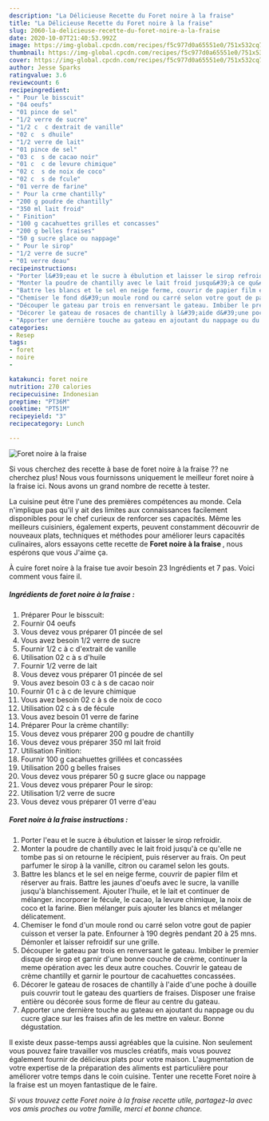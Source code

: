 ```yaml
---
description: "La Délicieuse Recette du Foret noire à la fraise"
title: "La Délicieuse Recette du Foret noire à la fraise"
slug: 2060-la-delicieuse-recette-du-foret-noire-a-la-fraise
date: 2020-10-07T21:40:53.992Z
image: https://img-global.cpcdn.com/recipes/f5c977d0a65551e0/751x532cq70/foret-noire-a-la-fraise-photo-principale-de-la-recette.jpg
thumbnail: https://img-global.cpcdn.com/recipes/f5c977d0a65551e0/751x532cq70/foret-noire-a-la-fraise-photo-principale-de-la-recette.jpg
cover: https://img-global.cpcdn.com/recipes/f5c977d0a65551e0/751x532cq70/foret-noire-a-la-fraise-photo-principale-de-la-recette.jpg
author: Jesse Sparks
ratingvalue: 3.6
reviewcount: 6
recipeingredient:
- " Pour le bisscuit"
- "04 oeufs"
- "01 pince de sel"
- "1/2 verre de sucre"
- "1/2 c  c dextrait de vanille"
- "02 c  s dhuile"
- "1/2 verre de lait"
- "01 pince de sel"
- "03 c  s de cacao noir"
- "01 c  c de levure chimique"
- "02 c  s de noix de coco"
- "02 c  s de fcule"
- "01 verre de farine"
- " Pour la crme chantilly"
- "200 g poudre de chantilly"
- "350 ml lait froid"
- " Finition"
- "100 g cacahuettes grilles et concasses"
- "200 g belles fraises"
- "50 g sucre glace ou nappage"
- " Pour le sirop"
- "1/2 verre de sucre"
- "01 verre deau"
recipeinstructions:
- "Porter l&#39;eau et le sucre à ébulution et laisser le sirop refroidir."
- "Monter la poudre de chantilly avec le lait froid jusqu&#39;à ce qu&#39;elle ne tombe pas si on retourne le récipient, puis réserver au frais. On peut parfumer le sirop à la vanille, citron ou caramel selon les gouts."
- "Battre les blancs et le sel en neige ferme, couvrir de papier film et réserver au frais. Battre les jaunes d&#39;oeufs avec le sucre, la vanille jusqu&#39;à blanchissement. Ajouter l&#39;huile, et le lait et continuer de mélanger. incorporer le fécule, le cacao, la levure chimique, la noix de coco et la farine. Bien mélanger puis ajouter les blancs et mélanger délicatement."
- "Chemiser le fond d&#39;un moule rond ou carré selon votre gout de papier cuisson et verser la pate. Enfourner à 190 degrès pendant 20 à 25 mns. Démonler et laisser refroidif sur une grille."
- "Découper le gateau par trois en renversant le gateau. Imbiber le premier disque de sirop et garnir d&#39;une bonne couche de crème, continuer la meme opération avec les deux autre couches. Couvrir le gateau de crème chantilly et garnir le pourtour de cacahuettes concassées."
- "Décorer le gateau de rosaces de chantilly à l&#39;aide d&#39;une poche à douille puis couvrir tout le gateau des quartiers de fraises. Disposer une fraise entière ou décorée sous forme de fleur au centre du gateau."
- "Apporter une dernière touche au gateau en ajoutant du nappage ou du cucre glace sur les fraises afin de les mettre en valeur. Bonne dégustation."
categories:
- Resep
tags:
- foret
- noire
- 

katakunci: foret noire  
nutrition: 270 calories
recipecuisine: Indonesian
preptime: "PT36M"
cooktime: "PT51M"
recipeyield: "3"
recipecategory: Lunch

---
```



![Foret noire à la fraise](https://img-global.cpcdn.com/recipes/f5c977d0a65551e0/751x532cq70/foret-noire-a-la-fraise-photo-principale-de-la-recette.jpg)

Si vous cherchez des recette à base de foret noire à la fraise ?? ne cherchez plus! Nous vous fournissons uniquement le meilleur foret noire à la fraise ici. Nous avons un grand nombre de recette à tester.

La cuisine peut être l'une des premières compétences au monde. Cela n'implique pas qu'il y ait des limites aux connaissances facilement disponibles pour le chef curieux de renforcer ses capacités. Même les meilleurs cuisiniers, également experts, peuvent constamment découvrir de nouveaux plats, techniques et méthodes pour améliorer leurs capacités culinaires, alors essayons cette recette de <strong> Foret noire à la fraise </strong>, nous espérons que vous J'aime ça.

<!--inarticleads1-->

À cuire foret noire à la fraise tue avoir besoin 23 Ingrédients et 7 pas. Voici comment vous faire il.

##### Ingrédients de foret noire à la fraise :

1. Préparer  Pour le bisscuit:
1. Fournir 04 oeufs
1. Vous devez vous préparer 01 pincée de sel
1. Vous avez besoin 1/2 verre de sucre
1. Fournir 1/2 c à c d&#39;extrait de vanille
1. Utilisation 02 c à s d&#39;huile
1. Fournir 1/2 verre de lait
1. Vous devez vous préparer 01 pincée de sel
1. Vous avez besoin 03 c à s de cacao noir
1. Fournir 01 c à c de levure chimique
1. Vous avez besoin 02 c à s de noix de coco
1. Utilisation 02 c à s de fécule
1. Vous avez besoin 01 verre de farine
1. Préparer  Pour la crème chantilly:
1. Vous devez vous préparer 200 g poudre de chantilly
1. Vous devez vous préparer 350 ml lait froid
1. Utilisation  Finition:
1. Fournir 100 g cacahuettes grillées et concassées
1. Utilisation 200 g belles fraises
1. Vous devez vous préparer 50 g sucre glace ou nappage
1. Vous devez vous préparer  Pour le sirop:
1. Utilisation 1/2 verre de sucre
1. Vous devez vous préparer 01 verre d&#39;eau




<!--inarticleads2-->

##### Foret noire à la fraise instructions :

1. Porter l&#39;eau et le sucre à ébulution et laisser le sirop refroidir.
1. Monter la poudre de chantilly avec le lait froid jusqu&#39;à ce qu&#39;elle ne tombe pas si on retourne le récipient, puis réserver au frais. On peut parfumer le sirop à la vanille, citron ou caramel selon les gouts.
1. Battre les blancs et le sel en neige ferme, couvrir de papier film et réserver au frais. Battre les jaunes d&#39;oeufs avec le sucre, la vanille jusqu&#39;à blanchissement. Ajouter l&#39;huile, et le lait et continuer de mélanger. incorporer le fécule, le cacao, la levure chimique, la noix de coco et la farine. Bien mélanger puis ajouter les blancs et mélanger délicatement.
1. Chemiser le fond d&#39;un moule rond ou carré selon votre gout de papier cuisson et verser la pate. Enfourner à 190 degrès pendant 20 à 25 mns. Démonler et laisser refroidif sur une grille.
1. Découper le gateau par trois en renversant le gateau. Imbiber le premier disque de sirop et garnir d&#39;une bonne couche de crème, continuer la meme opération avec les deux autre couches. Couvrir le gateau de crème chantilly et garnir le pourtour de cacahuettes concassées.
1. Décorer le gateau de rosaces de chantilly à l&#39;aide d&#39;une poche à douille puis couvrir tout le gateau des quartiers de fraises. Disposer une fraise entière ou décorée sous forme de fleur au centre du gateau.
1. Apporter une dernière touche au gateau en ajoutant du nappage ou du cucre glace sur les fraises afin de les mettre en valeur. Bonne dégustation.




<!--inarticleads1-->

<p>
Il existe deux passe-temps aussi agréables que la cuisine. Non seulement vous pouvez faire travailler vos muscles créatifs, mais vous pouvez également fournir de délicieux plats pour votre maison. L'augmentation de votre expertise de la préparation des aliments est particulière pour améliorer votre temps dans le coin cuisine. Tenter une recette Foret noire à la fraise est un moyen fantastique de le faire.
</p>

<p>
<i>Si vous trouvez cette Foret noire à la fraise recette utile, partagez-la avec vos amis proches ou votre famille, merci et bonne chance.</i>
</p>
